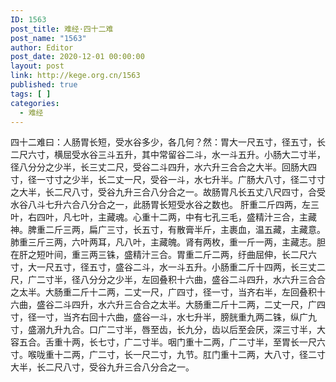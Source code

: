```yaml
---
ID: 1563
post_title: 难经·四十二难
post_name: "1563"
author: Editor
post_date: 2020-12-01 00:00:00
layout: post
link: http://kege.org.cn/1563
published: true
tags: [ ]
categories:
  - 难经
---
```

&#x56DB;&#x5341;&#x4E8C;&#x96BE;&#x66F0;&#xFF1A;&#x4EBA;&#x80A0;&#x80C3;&#x957F;&#x77ED;&#xFF0C;&#x53D7;&#x6C34;&#x8C37;&#x591A;&#x5C11;&#xFF0C;&#x5404;&#x51E0;&#x4F55;&#xFF1F;&#x7136;&#xFF1A;&#x80C3;&#x5927;&#x4E00;&#x5C3A;&#x4E94;&#x5BF8;&#xFF0C;&#x5F84;&#x4E94;&#x5BF8;&#xFF0C;&#x957F;&#x4E8C;&#x5C3A;&#x516D;&#x5BF8;&#xFF0C;&#x6A2A;&#x5C48;&#x53D7;&#x6C34;&#x8C37;&#x4E09;&#x6597;&#x4E94;&#x5347;&#xFF0C;&#x5176;&#x4E2D;&#x5E38;&#x7559;&#x8C37;&#x4E8C;&#x6597;&#xFF0C;&#x6C34;&#x4E00;&#x6597;&#x4E94;&#x5347;&#x3002;&#x5C0F;&#x80A0;&#x5927;&#x4E8C;&#x5BF8;&#x534A;&#xFF0C;&#x5F84;&#x516B;&#x5206;&#x5206;&#x4E4B;&#x5C11;&#x534A;&#xFF0C;&#x957F;&#x4E09;&#x4E08;&#x4E8C;&#x5C3A;&#xFF0C;&#x53D7;&#x8C37;&#x4E8C;&#x6597;&#x56DB;&#x5347;&#xFF0C;&#x6C34;&#x516D;&#x5347;&#x4E09;&#x5408;&#x5408;&#x4E4B;&#x5927;&#x534A;&#x3002;&#x56DE;&#x80A0;&#x5927;&#x56DB;&#x5BF8;&#xFF0C;&#x5F84;&#x4E00;&#x5BF8;&#x5BF8;&#x4E4B;&#x5C11;&#x534A;&#xFF0C;&#x957F;&#x4E8C;&#x4E08;&#x4E00;&#x5C3A;&#xFF0C;&#x53D7;&#x8C37;&#x4E00;&#x6597;&#xFF0C;&#x6C34;&#x4E03;&#x5347;&#x534A;&#x3002;&#x5E7F;&#x80A0;&#x5927;&#x516B;&#x5BF8;&#xFF0C;&#x5F84;&#x4E8C;&#x5BF8;&#x5BF8;&#x4E4B;&#x5927;&#x534A;&#xFF0C;&#x957F;&#x4E8C;&#x5C3A;&#x516B;&#x5BF8;&#xFF0C;&#x53D7;&#x8C37;&#x4E5D;&#x5347;&#x4E09;&#x5408;&#x516B;&#x5206;&#x5408;&#x4E4B;&#x4E00;&#x3002;&#x6545;&#x80A0;&#x80C3;&#x51E1;&#x957F;&#x4E94;&#x4E08;&#x516B;&#x5C3A;&#x56DB;&#x5BF8;&#xFF0C;&#x5408;&#x53D7;&#x6C34;&#x8C37;&#x516B;&#x6597;&#x4E03;&#x5347;&#x516D;&#x5408;&#x516B;&#x5206;&#x5408;&#x4E4B;&#x4E00;&#xFF0C;&#x6B64;&#x80A0;&#x80C3;&#x957F;&#x77ED;&#x53D7;&#x6C34;&#x8C37;&#x4E4B;&#x6570;&#x4E5F;&#x3002;
&#x809D;&#x91CD;&#x4E8C;&#x65A4;&#x56DB;&#x4E24;&#xFF0C;&#x5DE6;&#x4E09;&#x53F6;&#xFF0C;&#x53F3;&#x56DB;&#x53F6;&#xFF0C;&#x51E1;&#x4E03;&#x53F6;&#xFF0C;&#x4E3B;&#x85CF;&#x9B42;&#x3002;&#x5FC3;&#x91CD;&#x5341;&#x4E8C;&#x4E24;&#xFF0C;&#x4E2D;&#x6709;&#x4E03;&#x5B54;&#x4E09;&#x6BDB;&#xFF0C;&#x76DB;&#x7CBE;&#x6C41;&#x4E09;&#x5408;&#xFF0C;&#x4E3B;&#x85CF;&#x795E;&#x3002;&#x813E;&#x91CD;&#x4E8C;&#x65A4;&#x4E09;&#x4E24;&#xFF0C;&#x6241;&#x5E7F;&#x4E09;&#x5BF8;&#xFF0C;&#x957F;&#x4E94;&#x5BF8;&#xFF0C;&#x6709;&#x6563;&#x818F;&#x534A;&#x65A4;&#xFF0C;&#x4E3B;&#x88F9;&#x8840;&#xFF0C;&#x6E29;&#x4E94;&#x85CF;&#xFF0C;&#x4E3B;&#x85CF;&#x610F;&#x3002;&#x80BA;&#x91CD;&#x4E09;&#x65A4;&#x4E09;&#x4E24;&#xFF0C;&#x516D;&#x53F6;&#x4E24;&#x8033;&#xFF0C;&#x51E1;&#x516B;&#x53F6;&#xFF0C;&#x4E3B;&#x85CF;&#x9B44;&#x3002;&#x80BE;&#x6709;&#x4E24;&#x679A;&#xFF0C;&#x91CD;&#x4E00;&#x65A4;&#x4E00;&#x4E24;&#xFF0C;&#x4E3B;&#x85CF;&#x5FD7;&#x3002;&#x80C6;&#x5728;&#x809D;&#x4E4B;&#x77ED;&#x53F6;&#x95F4;&#xFF0C;&#x91CD;&#x4E09;&#x4E24;&#x4E09;&#x94E2;&#xFF0C;&#x76DB;&#x7CBE;&#x6C41;&#x4E09;&#x5408;&#x3002;&#x80C3;&#x91CD;&#x4E8C;&#x65A4;&#x4E8C;&#x4E24;&#xFF0C;&#x7EA1;&#x66F2;&#x5C48;&#x4F38;&#xFF0C;&#x957F;&#x4E8C;&#x5C3A;&#x516D;&#x5BF8;&#xFF0C;&#x5927;&#x4E00;&#x5C3A;&#x4E94;&#x5BF8;&#xFF0C;&#x5F84;&#x4E94;&#x5BF8;&#xFF0C;&#x76DB;&#x8C37;&#x4E8C;&#x6597;&#xFF0C;&#x6C34;&#x4E00;&#x6597;&#x4E94;&#x5347;&#x3002;&#x5C0F;&#x80A0;&#x91CD;&#x4E8C;&#x65A4;&#x5341;&#x56DB;&#x4E24;&#xFF0C;&#x957F;&#x4E09;&#x4E08;&#x4E8C;&#x5C3A;&#xFF0C;&#x5E7F;&#x4E8C;&#x5BF8;&#x534A;&#xFF0C;&#x5F84;&#x516B;&#x5206;&#x5206;&#x4E4B;&#x5C11;&#x534A;&#xFF0C;&#x5DE6;&#x56DE;&#x53E0;&#x79EF;&#x5341;&#x516D;&#x66F2;&#xFF0C;&#x76DB;&#x8C37;&#x4E8C;&#x6597;&#x56DB;&#x5347;&#xFF0C;&#x6C34;&#x516D;&#x5347;&#x4E09;&#x5408;&#x5408;&#x4E4B;&#x592A;&#x534A;&#x3002;&#x5927;&#x80A0;&#x91CD;&#x4E8C;&#x65A4;&#x5341;&#x4E8C;&#x4E24;&#xFF0C;&#x4E8C;&#x4E08;&#x4E00;&#x5C3A;&#xFF0C;&#x5E7F;&#x56DB;&#x5BF8;&#xFF0C;&#x5F84;&#x4E00;&#x5BF8;&#xFF0C;&#x5F53;&#x9F50;&#x53F3;&#x534A;&#xFF0C;&#x5DE6;&#x56DE;&#x53E0;&#x79EF;&#x5341;&#x516D;&#x66F2;&#xFF0C;&#x76DB;&#x8C37;&#x4E8C;&#x6597;&#x56DB;&#x5347;&#xFF0C;&#x6C34;&#x516D;&#x5347;&#x4E09;&#x5408;&#x5408;&#x4E4B;&#x592A;&#x534A;&#x3002;&#x5927;&#x80A0;&#x91CD;&#x4E8C;&#x65A4;&#x5341;&#x4E8C;&#x4E24;&#xFF0C;&#x4E8C;&#x4E08;&#x4E00;&#x5C3A;&#xFF0C;&#x5E7F;&#x56DB;&#x5BF8;&#xFF0C;&#x5F84;&#x4E00;&#x5BF8;&#xFF0C;&#x5F53;&#x9F50;&#x53F3;&#x56DE;&#x5341;&#x516D;&#x66F2;&#xFF0C;&#x76DB;&#x8C37;&#x4E00;&#x6597;&#xFF0C;&#x6C34;&#x4E03;&#x5347;&#x534A;&#xFF0C;&#x8180;&#x80F1;&#x91CD;&#x4E5D;&#x4E24;&#x4E8C;&#x94E2;&#xFF0C;&#x7EB5;&#x5E7F;&#x4E5D;&#x5BF8;&#xFF0C;&#x76DB;&#x6EBA;&#x4E5D;&#x5347;&#x4E5D;&#x5408;&#x3002;&#x53E3;&#x5E7F;&#x4E8C;&#x5BF8;&#x534A;&#xFF0C;&#x5507;&#x81F3;&#x9F7F;&#xFF0C;&#x957F;&#x4E5D;&#x5206;&#xFF0C;&#x9F7F;&#x4EE5;&#x540E;&#x81F3;&#x4F1A;&#x538C;&#xFF0C;&#x6DF1;&#x4E09;&#x5BF8;&#x534A;&#xFF0C;&#x5927;&#x5BB9;&#x4E94;&#x5408;&#x3002;&#x820C;&#x91CD;&#x5341;&#x4E24;&#xFF0C;&#x957F;&#x4E03;&#x5BF8;&#xFF0C;&#x5E7F;&#x4E8C;&#x5BF8;&#x534A;&#x3002;&#x54BD;&#x95E8;&#x91CD;&#x5341;&#x4E8C;&#x4E24;&#xFF0C;&#x5E7F;&#x4E8C;&#x5BF8;&#x534A;&#xFF0C;&#x81F3;&#x80C3;&#x957F;&#x4E00;&#x5C3A;&#x516D;&#x5BF8;&#x3002;&#x5589;&#x5499;&#x91CD;&#x5341;&#x4E8C;&#x4E24;&#xFF0C;&#x5E7F;&#x4E8C;&#x5BF8;&#xFF0C;&#x957F;&#x4E00;&#x5C3A;&#x4E8C;&#x5BF8;&#xFF0C;&#x4E5D;&#x8282;&#x3002;&#x809B;&#x95E8;&#x91CD;&#x5341;&#x4E8C;&#x4E24;&#xFF0C;&#x5927;&#x516B;&#x5BF8;&#xFF0C;&#x5F84;&#x4E8C;&#x5BF8;&#x5927;&#x534A;&#xFF0C;&#x957F;&#x4E8C;&#x5C3A;&#x516B;&#x5BF8;&#xFF0C;&#x53D7;&#x8C37;&#x4E5D;&#x5347;&#x4E09;&#x5408;&#x516B;&#x5206;&#x5408;&#x4E4B;&#x4E00;&#x3002;